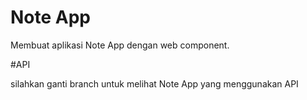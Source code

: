 # Note App

Membuat aplikasi Note App dengan web component.

#API

silahkan ganti branch untuk melihat Note App yang menggunakan API

